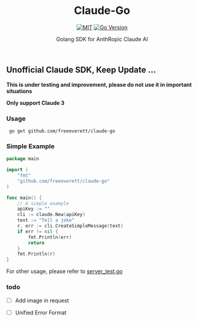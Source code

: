 <h1 align="center">Claude-Go</h1>

<p align="center">
        <a href="https://github.com/freeeverett/anthropic-sdk-go/master/LICENSE"><img src="https://img.shields.io/github/license/freeeverett/claude-go?style=flat-square" alt="MIT"></a>
        <a href="#"><img src="https://img.shields.io/github/go-mod/go-version/freeeverett/claude-go?label=Go%20Version&style=flat-square" alt="Go Version"></a>
    </p>
<p align="center">Golang SDK for AnthRopic Claude AI</p>

<br>

## Unofficial Claude SDK, Keep Update ...

**This is under testing and improvement, please do not use it in important situations**

**Only support Claude 3**

### Usage

```shell
 go get github.com/freeeverett/claude-go
```
### Simple Example
```go
package main

import (
	"fmt"
	"github.com/freeeverett/claude-go"
)

func main() {
	// A simple example
	apiKey := ""
	cli := claude.New(apiKey)
	text := "Tell a joke"
	r, err := cli.CreateSimpleMessage(text)
	if err != nil {
		fmt.Println(err)
		return
	}
	fmt.Println(r)
}
```

For other usage, please refer to [server_test.go](./server_test.go)

### todo

- [ ] Add image in request
- [ ] Unified Error Format

